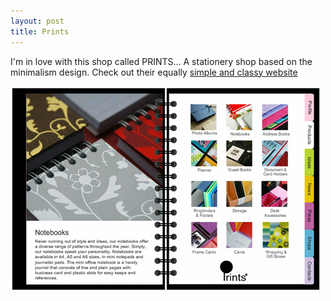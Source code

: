 ```yaml
---
layout: post
title: Prints
---
```


I'm in love with this shop called PRINTS... A stationery shop based on the minimalism design. Check out their equally [simple and classy website](http://www.prints-international.com/main.html)

[ ![](/img/prints_singapore.jpg "prints_singapore") ](http://share.sweska.net/files/prints_singapore.jpg)
